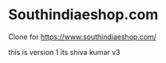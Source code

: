 # Southindiaeshop.com

Clone for https://www.southindiaeshop.com/

this is version 1
its shiva kumar
v3

